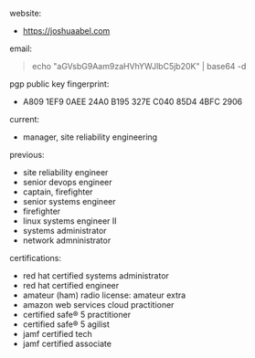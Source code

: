 website:
- https://joshuaabel.com

email:
>echo "aGVsbG9Aam9zaHVhYWJlbC5jb20K" | base64 -d

pgp public key fingerprint:
- A809 1EF9 0AEE 24A0 B195  327E C040 85D4 4BFC 2906

current:
- manager, site reliability engineering

previous:
- site reliability engineer
- senior devops engineer
- captain, firefighter
- senior systems engineer
- firefighter
- linux systems engineer II
- systems administrator
- network admninistrator

certifications:
- red hat certified systems administrator
- red hat certified engineer
- amateur (ham) radio license: amateur extra
- amazon web services cloud practitioner
- certified safe® 5 practitioner
- certified safe® 5 agilist
- jamf certified tech
- jamf certified associate
